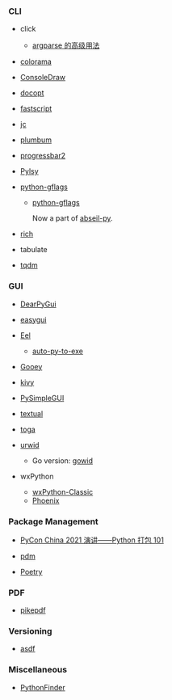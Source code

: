 ### CLI

- click
  
  - [argparse 的高级用法](https://frostming.com/2021/11-23/advanced-argparse/)

- [colorama](https://github.com/tartley/colorama)

- [ConsoleDraw](https://github.com/Matthias1590/ConsoleDraw)

- [docopt](https://github.com/docopt/docopt)

- [fastscript](https://github.com/fastai/fastscript)

- [jc](https://github.com/kellyjonbrazil/jc)

- [plumbum](https://github.com/tomerfiliba/plumbum)

- [progressbar2](https://github.com/WoLpH/python-progressbar)

- [Pylsy](https://github.com/Leviathan1995/Pylsy)

- [python-gflags](https://github.com/gflags/python-gflags)
  
  - [python-gflags](https://github.com/google/python-gflags)
    
    Now a part of [abseil-py](https://github.com/abseil/abseil-py).

- [rich](https://github.com/willmcgugan/rich)

- tabulate

- [tqdm](https://github.com/tqdm/tqdm)

### GUI

* [DearPyGui](https://github.com/hoffstadt/DearPyGui)

* [easygui](https://github.com/robertlugg/easygui)

* [Eel](https://github.com/ChrisKnott/Eel)
  
  - [auto-py-to-exe](https://github.com/brentvollebregt/auto-py-to-exe)

* [Gooey](https://github.com/chriskiehl/Gooey)

* [kivy](https://github.com/kivy/kivy)

* [PySimpleGUI](https://github.com/PySimpleGUI/PySimpleGUI)

* [textual](https://github.com/willmcgugan/textual)
- [toga](https://github.com/beeware/toga)

- [urwid](https://github.com/urwid/urwid)
  
  - Go version: [gowid](https://github.com/gcla/gowid)

- wxPython
  
  - [wxPython-Classic](https://github.com/wxWidgets/wxPython-Classic)
  - [Phoenix](https://github.com/wxWidgets/Phoenix)

### Package Management

- [PyCon China 2021 演讲——Python 打包 101](https://frostming.com/2021/10-20/pycon-china-2021/)

- [pdm](https://github.com/pdm-project/pdm)

- [Poetry](https://python-poetry.org/)

### PDF

- [pikepdf](https://github.com/pikepdf/pikepdf)

### Versioning

- [asdf](https://github.com/asdf-vm/asdf)

### Miscellaneous

- [PythonFinder](https://github.com/sarugaku/pythonfinder)
